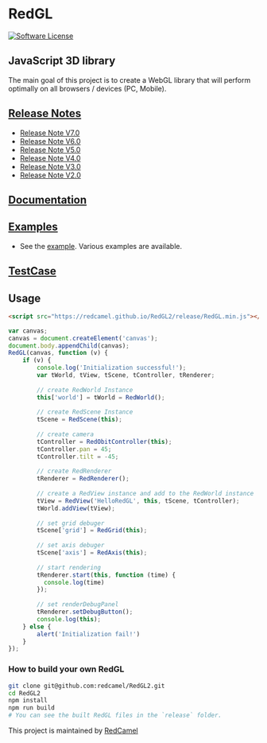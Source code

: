 # RedGL
[![Software License](https://img.shields.io/github/license/swisnl/build-size.svg)](LICENSE)

## JavaScript 3D library

The main goal of this project is to create a WebGL library that will perform optimally on all browsers / devices (PC, Mobile).

## [Release Notes](https://github.com/redcamel/RedGL2/releases) 
 - [Release Note V7.0](https://github.com/redcamel/RedGL2/releases/tag/Master_V7.0)
 - [Release Note V6.0](https://github.com/redcamel/RedGL2/releases/tag/Master_V6.0)
 - [Release Note V5.0](https://github.com/redcamel/RedGL2/releases/tag/Master_V5.0)
 - [Release Note V4.0](https://github.com/redcamel/RedGL2/releases/tag/Master_V4.0)
 - [Release Note V3.0](https://github.com/redcamel/RedGL2/releases/tag/Master_V3.0)
 - [Release Note V2.0](https://github.com/redcamel/RedGL2/releases/tag/Master_V2.0)

## [Documentation](https://redcamel.github.io/RedGL2/redDoc/index.html)

## [Examples](https://redcamel.github.io/RedGL2/example/index.html)
   - See the [example](https://redcamel.github.io/RedGL2/example/index.html). Various examples are available.
   
## [TestCase](https://redcamel.github.io/RedGL2/testCase/index.html)

## Usage
```html
<script src="https://redcamel.github.io/RedGL2/release/RedGL.min.js"></script>
```
```javascript
var canvas;
canvas = document.createElement('canvas');
document.body.appendChild(canvas);
RedGL(canvas, function (v) {
    if (v) {
        console.log('Initialization successful!');
        var tWorld, tView, tScene, tController, tRenderer;
        
        // create RedWorld Instance
        this['world'] = tWorld = RedWorld();
        
        // create RedScene Instance
        tScene = RedScene(this);
        
        // create camera
        tController = RedObitController(this);
        tController.pan = 45;
        tController.tilt = -45;
        
        // create RedRenderer
        tRenderer = RedRenderer();
        
        // create a RedView instance and add to the RedWorld instance
        tView = RedView('HelloRedGL', this, tScene, tController);
        tWorld.addView(tView);
        
        // set grid debuger
        tScene['grid'] = RedGrid(this);
        
        // set axis debuger
        tScene['axis'] = RedAxis(this);
        
        // start rendering
        tRenderer.start(this, function (time) {
          console.log(time)
        });
        
        // set renderDebugPanel
        tRenderer.setDebugButton();
        console.log(this);
    } else {
        alert('Initialization fail!')
    }
});
```

### How to build your own RedGL

```sh
git clone git@github.com:redcamel/RedGL2.git
cd RedGL2
npm install
npm run build
# You can see the built RedGL files in the `release` folder.
```
This project is maintained by [RedCamel](mailto:webseon@gmail.com)
